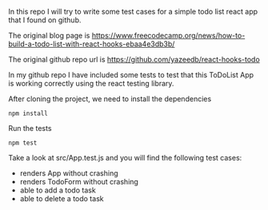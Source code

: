 

In this repo I will try to write some test cases for a simple todo list react app that I found on github.

The original blog page is https://www.freecodecamp.org/news/how-to-build-a-todo-list-with-react-hooks-ebaa4e3db3b/

The original github repo url is https://github.com/yazeedb/react-hooks-todo

In my github repo I have included some tests to test that this ToDoList App is working correctly using the react testing library.


After cloning the project, we need to install the dependencies

`
npm install
`

Run the tests

`
npm test
`

Take a look at src/App.test.js and you will find the following test cases:

- renders App without crashing
- renders TodoForm without crashing
- able to add a todo task
- able to delete a todo task
